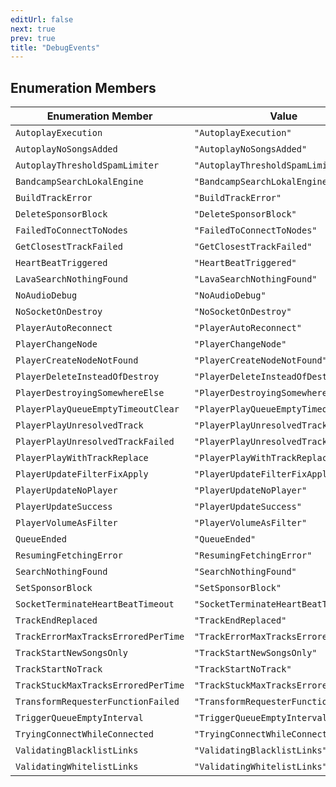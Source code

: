 ```yaml
---
editUrl: false
next: true
prev: true
title: "DebugEvents"
---
```


## Enumeration Members

| Enumeration Member | Value | Defined in |
| ------ | ------ | ------ |
| `AutoplayExecution` | `"AutoplayExecution"` | [src/structures/Constants.ts:8](https://github.com/appujet/lavalink-client/blob/4880e032861893b27e80b7c2d6c36639afbb3479/src/structures/Constants.ts#L8) |
| `AutoplayNoSongsAdded` | `"AutoplayNoSongsAdded"` | [src/structures/Constants.ts:9](https://github.com/appujet/lavalink-client/blob/4880e032861893b27e80b7c2d6c36639afbb3479/src/structures/Constants.ts#L9) |
| `AutoplayThresholdSpamLimiter` | `"AutoplayThresholdSpamLimiter"` | [src/structures/Constants.ts:10](https://github.com/appujet/lavalink-client/blob/4880e032861893b27e80b7c2d6c36639afbb3479/src/structures/Constants.ts#L10) |
| `BandcampSearchLokalEngine` | `"BandcampSearchLokalEngine"` | [src/structures/Constants.ts:44](https://github.com/appujet/lavalink-client/blob/4880e032861893b27e80b7c2d6c36639afbb3479/src/structures/Constants.ts#L44) |
| `BuildTrackError` | `"BuildTrackError"` | [src/structures/Constants.ts:47](https://github.com/appujet/lavalink-client/blob/4880e032861893b27e80b7c2d6c36639afbb3479/src/structures/Constants.ts#L47) |
| `DeleteSponsorBlock` | `"DeleteSponsorBlock"` | [src/structures/Constants.ts:5](https://github.com/appujet/lavalink-client/blob/4880e032861893b27e80b7c2d6c36639afbb3479/src/structures/Constants.ts#L5) |
| `FailedToConnectToNodes` | `"FailedToConnectToNodes"` | [src/structures/Constants.ts:51](https://github.com/appujet/lavalink-client/blob/4880e032861893b27e80b7c2d6c36639afbb3479/src/structures/Constants.ts#L51) |
| `GetClosestTrackFailed` | `"GetClosestTrackFailed"` | [src/structures/Constants.ts:49](https://github.com/appujet/lavalink-client/blob/4880e032861893b27e80b7c2d6c36639afbb3479/src/structures/Constants.ts#L49) |
| `HeartBeatTriggered` | `"HeartBeatTriggered"` | [src/structures/Constants.ts:22](https://github.com/appujet/lavalink-client/blob/4880e032861893b27e80b7c2d6c36639afbb3479/src/structures/Constants.ts#L22) |
| `LavaSearchNothingFound` | `"LavaSearchNothingFound"` | [src/structures/Constants.ts:28](https://github.com/appujet/lavalink-client/blob/4880e032861893b27e80b7c2d6c36639afbb3479/src/structures/Constants.ts#L28) |
| `NoAudioDebug` | `"NoAudioDebug"` | [src/structures/Constants.ts:52](https://github.com/appujet/lavalink-client/blob/4880e032861893b27e80b7c2d6c36639afbb3479/src/structures/Constants.ts#L52) |
| `NoSocketOnDestroy` | `"NoSocketOnDestroy"` | [src/structures/Constants.ts:23](https://github.com/appujet/lavalink-client/blob/4880e032861893b27e80b7c2d6c36639afbb3479/src/structures/Constants.ts#L23) |
| `PlayerAutoReconnect` | `"PlayerAutoReconnect"` | [src/structures/Constants.ts:53](https://github.com/appujet/lavalink-client/blob/4880e032861893b27e80b7c2d6c36639afbb3479/src/structures/Constants.ts#L53) |
| `PlayerChangeNode` | `"PlayerChangeNode"` | [src/structures/Constants.ts:45](https://github.com/appujet/lavalink-client/blob/4880e032861893b27e80b7c2d6c36639afbb3479/src/structures/Constants.ts#L45) |
| `PlayerCreateNodeNotFound` | `"PlayerCreateNodeNotFound"` | [src/structures/Constants.ts:38](https://github.com/appujet/lavalink-client/blob/4880e032861893b27e80b7c2d6c36639afbb3479/src/structures/Constants.ts#L38) |
| `PlayerDeleteInsteadOfDestroy` | `"PlayerDeleteInsteadOfDestroy"` | [src/structures/Constants.ts:50](https://github.com/appujet/lavalink-client/blob/4880e032861893b27e80b7c2d6c36639afbb3479/src/structures/Constants.ts#L50) |
| `PlayerDestroyingSomewhereElse` | `"PlayerDestroyingSomewhereElse"` | [src/structures/Constants.ts:37](https://github.com/appujet/lavalink-client/blob/4880e032861893b27e80b7c2d6c36639afbb3479/src/structures/Constants.ts#L37) |
| `PlayerPlayQueueEmptyTimeoutClear` | `"PlayerPlayQueueEmptyTimeoutClear"` | [src/structures/Constants.ts:39](https://github.com/appujet/lavalink-client/blob/4880e032861893b27e80b7c2d6c36639afbb3479/src/structures/Constants.ts#L39) |
| `PlayerPlayUnresolvedTrack` | `"PlayerPlayUnresolvedTrack"` | [src/structures/Constants.ts:41](https://github.com/appujet/lavalink-client/blob/4880e032861893b27e80b7c2d6c36639afbb3479/src/structures/Constants.ts#L41) |
| `PlayerPlayUnresolvedTrackFailed` | `"PlayerPlayUnresolvedTrackFailed"` | [src/structures/Constants.ts:42](https://github.com/appujet/lavalink-client/blob/4880e032861893b27e80b7c2d6c36639afbb3479/src/structures/Constants.ts#L42) |
| `PlayerPlayWithTrackReplace` | `"PlayerPlayWithTrackReplace"` | [src/structures/Constants.ts:40](https://github.com/appujet/lavalink-client/blob/4880e032861893b27e80b7c2d6c36639afbb3479/src/structures/Constants.ts#L40) |
| `PlayerUpdateFilterFixApply` | `"PlayerUpdateFilterFixApply"` | [src/structures/Constants.ts:19](https://github.com/appujet/lavalink-client/blob/4880e032861893b27e80b7c2d6c36639afbb3479/src/structures/Constants.ts#L19) |
| `PlayerUpdateNoPlayer` | `"PlayerUpdateNoPlayer"` | [src/structures/Constants.ts:18](https://github.com/appujet/lavalink-client/blob/4880e032861893b27e80b7c2d6c36639afbb3479/src/structures/Constants.ts#L18) |
| `PlayerUpdateSuccess` | `"PlayerUpdateSuccess"` | [src/structures/Constants.ts:20](https://github.com/appujet/lavalink-client/blob/4880e032861893b27e80b7c2d6c36639afbb3479/src/structures/Constants.ts#L20) |
| `PlayerVolumeAsFilter` | `"PlayerVolumeAsFilter"` | [src/structures/Constants.ts:43](https://github.com/appujet/lavalink-client/blob/4880e032861893b27e80b7c2d6c36639afbb3479/src/structures/Constants.ts#L43) |
| `QueueEnded` | `"QueueEnded"` | [src/structures/Constants.ts:12](https://github.com/appujet/lavalink-client/blob/4880e032861893b27e80b7c2d6c36639afbb3479/src/structures/Constants.ts#L12) |
| `ResumingFetchingError` | `"ResumingFetchingError"` | [src/structures/Constants.ts:16](https://github.com/appujet/lavalink-client/blob/4880e032861893b27e80b7c2d6c36639afbb3479/src/structures/Constants.ts#L16) |
| `SearchNothingFound` | `"SearchNothingFound"` | [src/structures/Constants.ts:29](https://github.com/appujet/lavalink-client/blob/4880e032861893b27e80b7c2d6c36639afbb3479/src/structures/Constants.ts#L29) |
| `SetSponsorBlock` | `"SetSponsorBlock"` | [src/structures/Constants.ts:4](https://github.com/appujet/lavalink-client/blob/4880e032861893b27e80b7c2d6c36639afbb3479/src/structures/Constants.ts#L4) |
| `SocketTerminateHeartBeatTimeout` | `"SocketTerminateHeartBeatTimeout"` | [src/structures/Constants.ts:24](https://github.com/appujet/lavalink-client/blob/4880e032861893b27e80b7c2d6c36639afbb3479/src/structures/Constants.ts#L24) |
| `TrackEndReplaced` | `"TrackEndReplaced"` | [src/structures/Constants.ts:6](https://github.com/appujet/lavalink-client/blob/4880e032861893b27e80b7c2d6c36639afbb3479/src/structures/Constants.ts#L6) |
| `TrackErrorMaxTracksErroredPerTime` | `"TrackErrorMaxTracksErroredPerTime"` | [src/structures/Constants.ts:34](https://github.com/appujet/lavalink-client/blob/4880e032861893b27e80b7c2d6c36639afbb3479/src/structures/Constants.ts#L34) |
| `TrackStartNewSongsOnly` | `"TrackStartNewSongsOnly"` | [src/structures/Constants.ts:13](https://github.com/appujet/lavalink-client/blob/4880e032861893b27e80b7c2d6c36639afbb3479/src/structures/Constants.ts#L13) |
| `TrackStartNoTrack` | `"TrackStartNoTrack"` | [src/structures/Constants.ts:14](https://github.com/appujet/lavalink-client/blob/4880e032861893b27e80b7c2d6c36639afbb3479/src/structures/Constants.ts#L14) |
| `TrackStuckMaxTracksErroredPerTime` | `"TrackStuckMaxTracksErroredPerTime"` | [src/structures/Constants.ts:35](https://github.com/appujet/lavalink-client/blob/4880e032861893b27e80b7c2d6c36639afbb3479/src/structures/Constants.ts#L35) |
| `TransformRequesterFunctionFailed` | `"TransformRequesterFunctionFailed"` | [src/structures/Constants.ts:48](https://github.com/appujet/lavalink-client/blob/4880e032861893b27e80b7c2d6c36639afbb3479/src/structures/Constants.ts#L48) |
| `TriggerQueueEmptyInterval` | `"TriggerQueueEmptyInterval"` | [src/structures/Constants.ts:11](https://github.com/appujet/lavalink-client/blob/4880e032861893b27e80b7c2d6c36639afbb3479/src/structures/Constants.ts#L11) |
| `TryingConnectWhileConnected` | `"TryingConnectWhileConnected"` | [src/structures/Constants.ts:26](https://github.com/appujet/lavalink-client/blob/4880e032861893b27e80b7c2d6c36639afbb3479/src/structures/Constants.ts#L26) |
| `ValidatingBlacklistLinks` | `"ValidatingBlacklistLinks"` | [src/structures/Constants.ts:31](https://github.com/appujet/lavalink-client/blob/4880e032861893b27e80b7c2d6c36639afbb3479/src/structures/Constants.ts#L31) |
| `ValidatingWhitelistLinks` | `"ValidatingWhitelistLinks"` | [src/structures/Constants.ts:32](https://github.com/appujet/lavalink-client/blob/4880e032861893b27e80b7c2d6c36639afbb3479/src/structures/Constants.ts#L32) |
